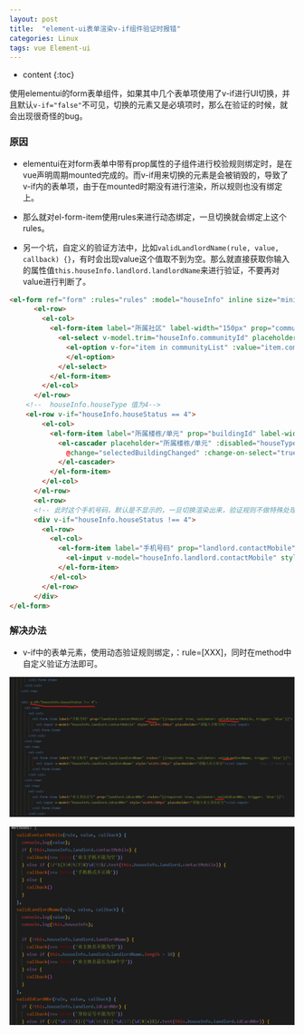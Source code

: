 ```yaml
---
layout: post
title:  "element-ui表单渲染v-if组件验证时报错"
categories: Linux
tags: vue Element-ui
---
```


* content
{:toc}

使用elementui的form表单组件，如果其中几个表单项使用了v-if进行UI切换，并且默认`v-if="false"`不可见，切换的元素又是必填项时，那么在验证的时候，就会出现很奇怪的bug。				          
		   					    
				




### 原因

* elementui在对form表单中带有prop属性的子组件进行校验规则绑定时，是在vue声明周期mounted完成的。而v-if用来切换的元素是会被销毁的，导致了v-if内的表单项，由于在mounted时期没有进行渲染，所以规则也没有绑定上。

* 那么就对el-form-item使用rules来进行动态绑定，一旦切换就会绑定上这个rules。


* 另一个坑，自定义的验证方法中，比如`validLandlordName(rule, value, callback) {}`，有时会出现value这个值取不到为空。那么就直接获取你输入的属性值`this.houseInfo.landlord.landlordName`来进行验证，不要再对value进行判断了。

```html
<el-form ref="form" :rules="rules" :model="houseInfo" inline size="mini" label-width="150px">
      <el-row>
        <el-col>
          <el-form-item label="所属社区" label-width="150px" prop="communityId">
            <el-select v-model.trim="houseInfo.communityId" placeholder="所属社区" :disabled="true">
              <el-option v-for="item in communityList" :value="item.communityId" :label="item.communityName" :key="item.communityId">
              </el-option>
            </el-select>
          </el-form-item>
        </el-col>
      </el-row>
    <!--  houseInfo.houseType 值为4-->
    <el-row v-if="houseInfo.houseStatus == 4">
        <el-col>
          <el-form-item label="所属楼栋/单元" prop="buildingId" label-width="150px">
            <el-cascader placeholder="所属楼栋/单元" :disabled="houseTypeDisabled" :options="deptTreeBuilding" v-model="houseInfo.selectOptions"
              @change="selectedBuildingChanged" :change-on-select="true" style="width:200px">
            </el-cascader>
          </el-form-item>
        </el-col>
      </el-row>
      <el-row>
      <!-- 此时这个手机号码，默认是不显示的，一旦切换渲染出来，验证规则不做特殊处理就会报错-->
      <div v-if="houseInfo.houseStatus !== 4">
        <el-row>
          <el-col>
            <el-form-item label="手机号码" prop="landlord.contactMobile" >
              <el-input v-model="houseInfo.landlord.contactMobile" style="width:200px" placeholder="请输入手机号码"></el-input>
            </el-form-item>
          </el-col>
        </el-row>
      </div>
</el-form>
```

### 解决办法

* v-if中的表单元素，使用动态验证规则绑定，：rule=[XXX]，同时在method中自定义验证方法即可。

![](/img/img20190826_1.png)    

![](/img/img20190826_2.png)    


   














